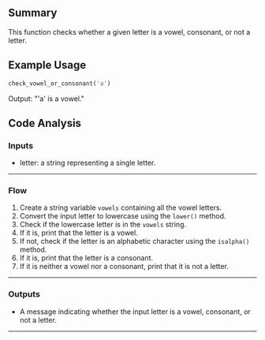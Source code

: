 ## Summary
This function checks whether a given letter is a vowel, consonant, or not a letter.

## Example Usage
```python
check_vowel_or_consonant('a')
```
Output: "'a' is a vowel."

## Code Analysis
### Inputs
- letter: a string representing a single letter.
___
### Flow
1. Create a string variable `vowels` containing all the vowel letters.
2. Convert the input letter to lowercase using the `lower()` method.
3. Check if the lowercase letter is in the `vowels` string.
4. If it is, print that the letter is a vowel.
5. If not, check if the letter is an alphabetic character using the `isalpha()` method.
6. If it is, print that the letter is a consonant.
7. If it is neither a vowel nor a consonant, print that it is not a letter.
___
### Outputs
- A message indicating whether the input letter is a vowel, consonant, or not a letter.
___
